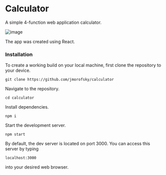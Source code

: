 # Calculator

A simple 4-function web application calculator.

![image](https://github.com/jmorofsky/calculator/assets/80358703/932bc33d-9bd4-4840-8442-8f99757f638a)

The app was created using React.

### Installation

To create a working build on your local machine, first clone the repository to your device.

    git clone https://github.com/jmorofsky/calculator

Navigate to the repository.

    cd calculator
    
Install dependencies.

    npm i
    
Start the development server.

    npm start
    
By default, the dev server is located on port 3000. You can access this server by typing

    localhost:3000
    
into your desired web browser.
